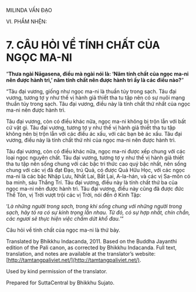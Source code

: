  

MILINDA VẤN ĐẠO

VI. PHẨM NHỆN:

# 7\. CÂU HỎI VỀ TÍNH CHẤT CỦA NGỌC MA-NI

“**Thưa ngài Nāgasena, điều mà ngài nói là: ‘Năm tính chất của ngọc ma-ni nên được hành trì,’ năm tính chất nên được hành trì ấy là các điều nào?**”

“Tâu đại vương, giống như ngọc ma-ni là thuần túy trong sạch. Tâu đại vương, tương tợ y như thế vị hành giả thiết tha tu tập nên có sự nuôi mạng thuần túy trong sạch. Tâu đại vương, điều này là tính chất thứ nhất của ngọc ma-ni nên được hành trì.

Tâu đại vương, còn có điều khác nữa, ngọc ma-ni không bị trộn lẫn với bất cứ vật gì. Tâu đại vương, tương tợ y như thế vị hành giả thiết tha tu tập không nên bị trộn lẫn với các điều ác xấu, với các bạn bè ác xấu. Tâu đại vương, điều này là tính chất thứ nhì của ngọc ma-ni nên được hành trì.

Tâu đại vương, còn có điều khác nữa, ngọc ma-ni được xếp chung với các loại ngọc nguyên chất. Tâu đại vương, tương tợ y như thế vị hành giả thiết tha tu tập nên sống chung với các bậc tri thức cao quý bậc nhất, nên sống chung với các vị đã đạt Đạo, trú Quả, có được Quả Hữu Học, với các ngọc ma-ni là các bậc Nhập Lưu, Nhất Lai, Bất Lai, A-la-hán, và các vị Sa-môn có ba minh, sáu Thắng Trí. Tâu đại vương, điều này là tính chất thứ ba của ngọc ma-ni nên được hành trì. Tâu đại vương, điều này cũng đã được đức Thế Tôn, vị Trời vượt trội các vị Trời, nói đến ở Kinh Tập:

‘_Là những người trong sạch, trong khi sống chung với những người trong sạch, hãy tỏ ra có sự kính trọng lẫn nhau. Từ đó, có sự hợp nhất, chín chắn, các ngươi sẽ thực hiện việc chấm dứt khổ đau._’”

Câu hỏi về tính chất của ngọc ma-ni là thứ bảy.

Translated by Bhikkhu Indacanda, 2011. Based on the Buddha Jayanthi edition of the Pali canon, as corrected by Bhikkhu Indacanda. Full text, translation, and notes are available at the translator’s website: [http://tamtangpaliviet.net/](http://tamtangpaliviet.net/).

Used by kind permission of the translator.

Prepared for SuttaCentral by Bhikkhu Sujato.